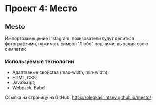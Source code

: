# Проект 4: Место

## Mesto

Импортозамещение Instagram, пользователи будут делиться фотографиями, нажимать символ "Любо" под ними, выражая свою симпатию. 

### Используемые технологии
* Адаптивные свойства (max-width, min-width);
* HTML, CSS;
* JavaScript;
* Webpack, Babel.

Ссылка на страницу на GitHub:
https://olegkashintsev.github.io/mesto/
